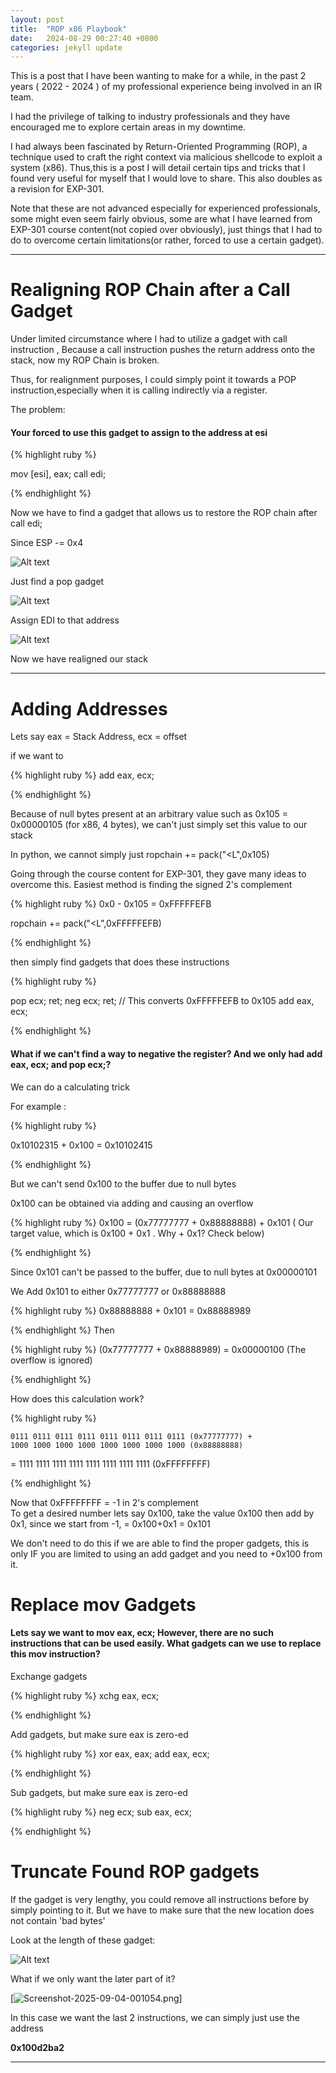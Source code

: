 ```yaml
---
layout: post
title:  "ROP x86 Playbook"
date:   2024-08-29 00:27:40 +0800
categories: jekyll update
---
```

This is a post that I have been wanting to make for a while, in the past 2 years ( 2022 - 2024 ) of my professional experience being involved in an IR team. 

I had the privilege of talking to industry professionals and they have encouraged me to explore certain areas in my downtime.

I had always been fascinated by Return-Oriented Programming (ROP), a technique used to craft the right context via malicious shellcode to exploit a system (x86). Thus,this is a post I will detail certain tips and tricks that I found very useful for myself that I would love to share. This also doubles as a revision for EXP-301.

Note that these are not advanced especially for experienced professionals, some might even seem fairly obvious, some are what I have learned from EXP-301 course content(not copied over obviously), just things that I had to do to overcome certain limitations(or rather, forced to use a certain gadget).

---


# **Realigning ROP Chain after a Call Gadget**

Under limited circumstance where I had to utilize a gadget with call instruction ,
Because a call instruction pushes the return address onto the stack, now my ROP Chain is broken.

Thus, for realignment purposes, I could simply point it towards a POP instruction,especially when it is calling indirectly via a register.


The problem:

#### Your forced to use this gadget to assign to the address at esi

{% highlight ruby %}


mov [esi], eax; call edi;  



{% endhighlight %}

Now we have to find a gadget that allows us to restore the ROP chain after call edi;

Since ESP -= 0x4 

![Alt text](https://i.postimg.cc/v8ngvNxm/Screenshot-2025-09-03-235010.png "a title")


Just find a pop gadget

![Alt text](https://i.postimg.cc/VkMjrhfn/Screenshot-2025-09-03-231538.png "a")


Assign EDI to that address

![Alt text](https://i.postimg.cc/tTRPcChN/Screenshot-2025-09-03-231609.png "a title")

Now we have realigned our stack 





---

#  **Adding Addresses**

Lets say eax =  Stack Address, ecx = offset


if we want to 

{% highlight ruby %}
add eax, ecx;

{% endhighlight %}

Because of null bytes present at an arbitrary value such as 0x105 = 0x00000105 (for x86, 4 bytes), we can't just simply set this value to our stack

In python, we cannot simply just 
ropchain += pack("<L",0x105) 


Going through the course content for EXP-301, they gave many ideas to overcome this.
Easiest method is finding the signed 2's complement


{% highlight ruby %}
0x0 - 0x105 = 0xFFFFFEFB

ropchain += pack("<L",0xFFFFFEFB) 


{% endhighlight %}

then simply find gadgets that does these instructions

{% highlight ruby %}

 pop ecx; ret;
 neg ecx; ret;  // This converts 0xFFFFFEFB to 0x105
 add eax, ecx;

{% endhighlight %}


#### What if we can't find a way to negative the register? And we only had add eax, ecx; and pop ecx;?

We can do a calculating trick 

For example : 

{% highlight ruby %}

0x10102315 +  0x100   =  0x10102415

{% endhighlight %}

But we can't send 0x100 to the buffer due to null bytes

0x100 can be obtained via adding and causing an overflow


{% highlight ruby %}
0x100 = (0x77777777 + 0x88888888) + 0x101 ( Our target value, which is 0x100 + 0x1 . Why + 0x1? Check below)


{% endhighlight %}

Since 0x101 can't be passed to the buffer, due to null bytes at 0x00000101 

We Add 0x101 to either 0x77777777 or 0x88888888  


{% highlight ruby %}
0x88888888 + 0x101 = 0x88888989


{% endhighlight %}
Then 


{% highlight ruby %}
(0x77777777 + 0x88888989) = 0x00000100 (The overflow is ignored)

{% endhighlight %}

How does this calculation work?

{% highlight ruby %}

	0111 0111 0111 0111 0111 0111 0111 0111 (0x77777777) + 
	1000 1000 1000 1000 1000 1000 1000 1000 (0x88888888)
=       1111 1111 1111 1111 1111 1111 1111 1111  (0xFFFFFFFF)  

{% endhighlight %}


Now that 0xFFFFFFFF = -1 in 2's complement	
To get a desired number lets say 0x100, take the value 0x100 then add by 0x1, since we start from -1, = 0x100+0x1 = 0x101

We don't need to do this if we are able to find the proper gadgets, this is only IF you are limited to using an add gadget and you need to +0x100 from it.





#  **Replace mov Gadgets**

#### Lets say we want to mov eax, ecx; However, there are no such instructions that can be used easily. What gadgets can we use to replace this mov instruction?

Exchange gadgets

{% highlight ruby %}
xchg eax, ecx;

{% endhighlight %}

Add gadgets, but make sure eax is zero-ed

{% highlight ruby %}
xor eax, eax; 
add eax, ecx;

{% endhighlight %}

Sub gadgets, but make sure eax is zero-ed


{% highlight ruby %}
neg ecx; 
sub eax, ecx; 


{% endhighlight %}

# **Truncate Found ROP gadgets**

If the gadget is very lengthy, you could remove all instructions before by simply pointing to it.
But we have to make sure that the new location does not contain 'bad bytes'


Look at the length of these gadget:

![Alt text](https://i.postimg.cc/bvNT4hf8/Screenshot-2025-09-04-000851.png "a title")

What if we only want the later part of it?

[![Screenshot-2025-09-04-001054.png](https://i.postimg.cc/DwYJykb7/Screenshot-2025-09-04-001054.png)]

In this case we want the last 2 instructions, we can simply just use the address

**0x100d2ba2** 



---
